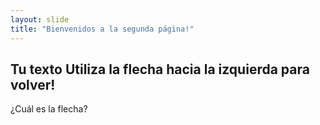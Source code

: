 ```yaml
---
layout: slide
title: "Bienvenidos a la segunda página!"
---
```

Tu texto
Utiliza la flecha hacia la izquierda para volver!
---
¿Cuál es la flecha?
<!-- Que necesito poner como ejemplo -->
